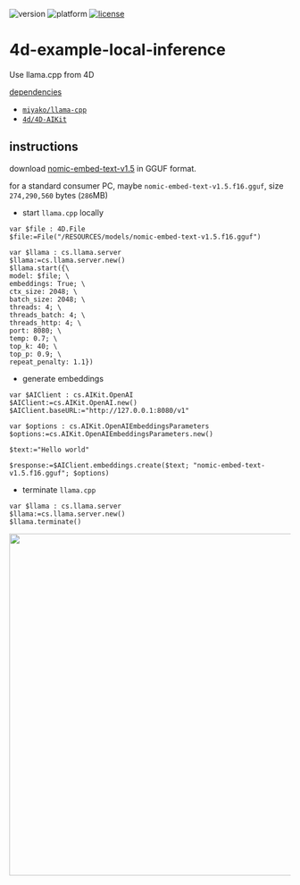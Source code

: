 ![version](https://img.shields.io/badge/version-21%2B-3B69E9)
![platform](https://img.shields.io/static/v1?label=platform&message=mac-intel%20|%20mac-arm%20|%20win-64&color=blue)
[![license](https://img.shields.io/github/license/miyako/4d-example-local-inference)](LICENSE)

# 4d-example-local-inference
Use llama.cpp from 4D

[dependencies](https://github.com/miyako/4d-example-local-inference/blob/main/local-inference/Project/Sources/dependencies.json)

* [`miyako/llama-cpp`](https://github.com/miyako/llama-cpp)
* [`4d/4D-AIKit`](https://github.com/4d/4D-AIKit)
 
## instructions

download [nomic-embed-text-v1.5](https://huggingface.co/nomic-ai/nomic-embed-text-v1.5-GGUF) in GGUF format.

for a standard consumer PC, maybe `nomic-embed-text-v1.5.f16.gguf`, size `274,290,560` bytes (`286`MB)

* start `llama.cpp` locally

```4d
var $file : 4D.File
$file:=File("/RESOURCES/models/nomic-embed-text-v1.5.f16.gguf")

var $llama : cs.llama.server
$llama:=cs.llama.server.new()
$llama.start({\
model: $file; \
embeddings: True; \
ctx_size: 2048; \
batch_size: 2048; \
threads: 4; \
threads_batch: 4; \
threads_http: 4; \
port: 8080; \
temp: 0.7; \
top_k: 40; \
top_p: 0.9; \
repeat_penalty: 1.1})
```

* generate embeddings

```4d
var $AIClient : cs.AIKit.OpenAI
$AIClient:=cs.AIKit.OpenAI.new()
$AIClient.baseURL:="http://127.0.0.1:8080/v1"

var $options : cs.AIKit.OpenAIEmbeddingsParameters
$options:=cs.AIKit.OpenAIEmbeddingsParameters.new()

$text:="Hello world"

$response:=$AIClient.embeddings.create($text; "nomic-embed-text-v1.5.f16.gguf"; $options)
```

* terminate `llama.cpp`
 
```4d
var $llama : cs.llama.server
$llama:=cs.llama.server.new()
$llama.terminate()
``` 

<img width="912" height="612" alt="" src="https://github.com/user-attachments/assets/857d8f4b-c41e-4c1d-8b02-36c611becc43" />
